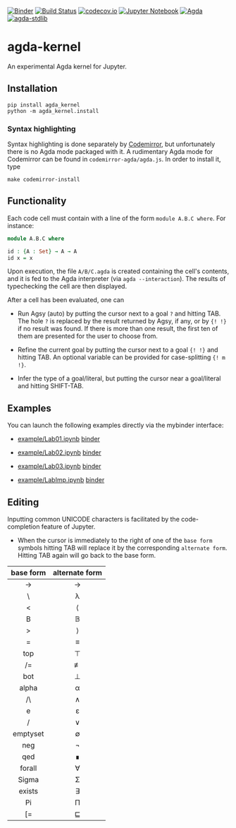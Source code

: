 [![Binder](https://mybinder.org/badge_logo.svg)](https://mybinder.org/v2/gh/lclem/agda-kernel/master)
[![Build Status](https://travis-ci.org/lclem/agda-kernel.svg)](https://travis-ci.org/lclem/agda-kernel)
[![codecov.io](https://codecov.io/github/lclem/agda-kernel/branch/master/graph/badge.svg)](https://codecov.io/github/lclem/agda-kernel)
[![Jupyter Notebook](https://img.shields.io/badge/jupyter-5.7.8-blue.svg)](https://github.com/jupyter/notebook/releases/tag/5.7.8)
[![Agda](https://img.shields.io/badge/agda-2.6.0-blue.svg)](https://github.com/agda/agda/releases/tag/v2.6.0)
[![agda-stdlib](https://img.shields.io/badge/agda--stdlib-1.0.1-blue.svg)](https://github.com/agda/agda-stdlib/releases/tag/v1.0.1)

# agda-kernel
An experimental Agda kernel for Jupyter.

Installation
------------

    pip install agda_kernel
    python -m agda_kernel.install

### Syntax highlighting

Syntax highlighting is done separately by [Codemirror](https://codemirror.net/),
but unfortunately there is no Agda mode packaged with it.
A rudimentary Agda mode for Codemirror can be found in ``codemirror-agda/agda.js``.
In order to install it, type

    make codemirror-install
    
<!-- or follow the manual instructions below:
Let `dir` be the result of executing the following command

    pip show notebook | grep Location | cut -d ' ' -f 2

(It is something like ``/usr/local/lib/python3.7/site-packages``,
``~/anaconda3/lib/python3.7/site-packages``,
or  ``/usr/local/Cellar/jupyter/1.0.0_5/libexec/lib/python3.7/site-packages/``.)
Then, 

    mkdir -p dir/notebook/static/components/codemirror/mode/agda
    cp codemirror-agda/agda.js dir/notebook/static/components/codemirror/mode/agda
-->

Functionality
-------------

Each code cell must contain with a line of the form ``module A.B.C where``.
For instance:

```agda
module A.B.C where

id : {A : Set} → A → A
id x = x
```

Upon execution, the file `A/B/C.agda` is created containing the cell's contents,
and it is fed to the Agda interpreter (via `agda --interaction`).
The results of typechecking the cell are then displayed.

After a cell has been evaluated, one can

- Run Agsy (auto) by putting the cursor next to a goal `?` and hitting TAB.
The hole `?` is replaced by the result returned by Agsy, if any,
or by `{! !}` if no result was found.
If there is more than one result, the first ten of them are presented for the user to choose from.

- Refine the current goal by putting the cursor next to a goal `{! !}` and hitting TAB.
An optional variable can be provided for case-splitting `{! m !}`.

- Infer the type of a goal/literal, but putting the cursor near a goal/literal and hitting SHIFT-TAB.
<!--If the expression is in parentheses ``(...)``, then the cursor should be near one of the two parentheses.
If the expression is just a literal, then the cursor should be inside, or in the vicinity of the literal.

- Normalise a closed expression,
by putting the cursor near the expression and hitting TAB.
Expression localisation follows the same rules as in the previous point.
-->

Examples
--------

You can launch the following examples directly via the mybinder interface:

- [example/Lab01.ipynb](https://github.com/lclem/agda-kernel/blob/master/example/Lab01.ipynb) [binder](https://mybinder.org/v2/gh/lclem/agda-kernel/master?filepath=/example/Lab01.ipynb)

- [example/Lab02.ipynb](https://github.com/lclem/agda-kernel/blob/master/example/Lab02.ipynb) [binder](https://mybinder.org/v2/gh/lclem/agda-kernel/master?filepath=/example/Lab02.ipynb)

- [example/Lab03.ipynb](https://github.com/lclem/agda-kernel/blob/master/example/Lab03.ipynb) [binder](https://mybinder.org/v2/gh/lclem/agda-kernel/master?filepath=/example/Lab03.ipynb)

- [example/LabImp.ipynb](https://github.com/lclem/agda-kernel/blob/master/example/LabImp.ipynb) [binder](https://mybinder.org/v2/gh/lclem/agda-kernel/master?filepath=example/LabImp.ipynb)

Editing
-------

Inputting common UNICODE characters is facilitated by the code-completion feature of Jupyter.

- When the cursor is immediately to the right of one of the `base form` symbols
hitting TAB will replace it by the corresponding `alternate form`.
Hitting TAB again will go back to the base form.

| base form | alternate form |
|:---------:|:----------------:|
| -> | → |
| \ | λ |
| < | ⟨ |
| B | 𝔹 |
| > | ⟩ |
| = | ≡ |
| top | ⊤ |
| /= | ≢ |
| bot | ⊥ |
| alpha | α |
| /\ | ∧ |
| e | ε |
| \/ | ∨ |
| emptyset | ∅ |
| neg | ¬ |
| qed | ∎ |
| forall | ∀ |
| Sigma | Σ |
| exists | ∃ |
| Pi | Π |
| \[= | ⊑ |
